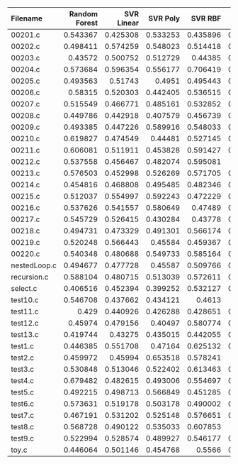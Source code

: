 | Filename     |   Random Forest |   SVR Linear |   SVR Poly |   SVR RBF |      KNN |   Gradient Boosting |   AdaBoost |   Random Number |       O0 |       O1 |       O2 |       O3 |
|:-------------|----------------:|-------------:|-----------:|----------:|---------:|--------------------:|-----------:|----------------:|---------:|---------:|---------:|---------:|
| 00201.c      |        0.543367 |     0.425308 |   0.533253 |  0.435896 | 0.484704 |            0.435064 |   0.513862 |        0.439437 | 0.476148 | 0.429025 | 0.430494 | 0.437227 |
| 00202.c      |        0.498411 |     0.574259 |   0.548023 |  0.514418 | 0.685913 |            0.673156 |   0.45022  |        0.482298 | 0.497937 | 0.498121 | 0.526921 | 0.57077  |
| 00203.c      |        0.43572  |     0.500752 |   0.512729 |  0.44385  | 0.467476 |            0.501142 |   0.594583 |        0.664563 | 0.66891  | 0.671416 | 0.592682 | 0.642559 |
| 00204.c      |        0.573684 |     0.596354 |   0.556177 |  0.706419 | 0.645721 |            0.671062 |   0.588485 |        0.613134 | 0.756277 | 0.626881 | 0.660863 | 0.692025 |
| 00205.c      |        0.493563 |     0.51743  |   0.4951   |  0.495443 | 0.528358 |            0.462397 |   0.474714 |        0.53763  | 0.516691 | 0.585198 | 0.61652  | 0.579964 |
| 00206.c      |        0.58315  |     0.520303 |   0.442405 |  0.536515 | 0.435937 |            0.504926 |   0.496934 |        0.538238 | 0.503544 | 0.497244 | 0.59695  | 0.530491 |
| 00207.c      |        0.515549 |     0.466771 |   0.485161 |  0.532852 | 0.572391 |            0.52503  |   0.5353   |        0.497955 | 0.505007 | 0.592104 | 0.605254 | 0.605896 |
| 00208.c      |        0.449786 |     0.442918 |   0.407579 |  0.456739 | 0.566381 |            0.655238 |   0.462652 |        0.48429  | 0.532821 | 0.563225 | 0.561782 | 0.401535 |
| 00209.c      |        0.493385 |     0.447226 |   0.589916 |  0.548033 | 0.548565 |            0.549501 |   0.450811 |        0.514463 | 0.465658 | 0.46232  | 0.463106 | 0.421552 |
| 00210.c      |        0.619827 |     0.474549 |   0.44481  |  0.527145 | 0.578749 |            0.484077 |   0.50051  |        0.579281 | 0.513716 | 0.636973 | 0.598272 | 0.607496 |
| 00211.c      |        0.606081 |     0.511911 |   0.453828 |  0.591427 | 0.434866 |            0.515658 |   0.475181 |        0.508295 | 0.565829 | 0.472604 | 0.589143 | 0.630181 |
| 00212.c      |        0.537558 |     0.456467 |   0.482074 |  0.595081 | 0.56742  |            0.486847 |   0.54549  |        0.582377 | 0.663667 | 0.616018 | 0.575869 | 0.587642 |
| 00213.c      |        0.576503 |     0.452998 |   0.526269 |  0.571705 | 0.650823 |            0.512586 |   0.529034 |        0.501402 | 0.600838 | 0.544126 | 0.61821  | 0.463021 |
| 00214.c      |        0.454816 |     0.468808 |   0.495485 |  0.482346 | 0.585502 |            0.526848 |   0.51223  |        0.517877 | 0.524763 | 0.617413 | 0.673543 | 0.673135 |
| 00215.c      |        0.512037 |     0.554997 |   0.592243 |  0.472229 | 0.509472 |            0.575499 |   0.613434 |        0.519476 | 0.613859 | 0.523371 | 0.52784  | 0.628258 |
| 00216.c      |        0.537626 |     0.541557 |   0.580649 |  0.47489  | 0.591513 |            0.573538 |   0.529871 |        0.59909  | 0.498791 | 0.479851 | 0.561927 | 0.592915 |
| 00217.c      |        0.545729 |     0.526415 |   0.430284 |  0.43778  | 0.577184 |            0.579944 |   0.579858 |        0.513338 | 0.521255 | 0.509963 | 0.558176 | 0.594851 |
| 00218.c      |        0.494731 |     0.473329 |   0.491301 |  0.566174 | 0.400585 |            0.497808 |   0.560358 |        0.491452 | 0.672726 | 0.685913 | 0.509273 | 0.545412 |
| 00219.c      |        0.520248 |     0.566443 |   0.45584  |  0.459367 | 0.539515 |            0.570428 |   0.549133 |        0.595766 | 0.57456  | 0.541884 | 0.590087 | 0.605233 |
| 00220.c      |        0.540348 |     0.480688 |   0.549733 |  0.585164 | 0.582834 |            0.582286 |   0.490703 |        0.546957 | 0.587607 | 0.604591 | 0.65289  | 0.699012 |
| nestedLoop.c |        0.494677 |     0.477728 |   0.45587  |  0.509766 | 0.548009 |            0.543569 |   0.427493 |        0.48252  | 0.626501 | 0.576258 | 0.449931 | 0.514949 |
| recursion.c  |        0.588104 |     0.480715 |   0.513039 |  0.572611 | 0.549235 |            0.541071 |   0.547118 |        0.478476 | 0.589348 | 0.531664 | 0.480645 | 0.442351 |
| select.c     |        0.406516 |     0.452394 |   0.399252 |  0.532127 | 0.623377 |            0.546255 |   0.494792 |        0.457226 | 0.514019 | 0.55432  | 0.465627 | 0.557708 |
| test10.c     |        0.546708 |     0.437662 |   0.434121 |  0.4613   | 0.65937  |            0.528709 |   0.623802 |        0.549149 | 0.550719 | 0.589478 | 0.575954 | 0.434822 |
| test11.c     |        0.429    |     0.440926 |   0.426288 |  0.428651 | 0.453976 |            0.482812 |   0.601763 |        0.474395 | 0.499142 | 0.537099 | 0.54343  | 0.487393 |
| test12.c     |        0.45974  |     0.479156 |   0.40497  |  0.580774 | 0.529292 |            0.423932 |   0.493023 |        0.408991 | 0.492799 | 0.479124 | 0.386513 | 0.390353 |
| test13.c     |        0.419744 |     0.43275  |   0.435015 |  0.442055 | 0.447611 |            0.456277 |   0.449609 |        0.683428 | 0.583113 | 0.5675   | 0.603561 | 0.531379 |
| test1.c      |        0.446385 |     0.551708 |   0.47164  |  0.625132 | 0.658799 |            0.47387  |   0.599269 |        0.603481 | 0.604019 | 0.532782 | 0.533513 | 0.579194 |
| test2.c      |        0.459972 |     0.45994  |   0.653518 |  0.578241 | 0.55033  |            0.437607 |   0.433428 |        0.484944 | 0.614795 | 0.540649 | 0.464268 | 0.436853 |
| test3.c      |        0.530848 |     0.513046 |   0.522402 |  0.613463 | 0.617119 |            0.58893  |   0.490144 |        0.507666 | 0.601802 | 0.54325  | 0.541151 | 0.581593 |
| test4.c      |        0.679482 |     0.482615 |   0.493006 |  0.554697 | 0.591608 |            0.622682 |   0.542546 |        0.479583 | 0.614531 | 0.546663 | 0.538451 | 0.621639 |
| test5.c      |        0.492215 |     0.498713 |   0.566849 |  0.451285 | 0.647037 |            0.591381 |   0.591122 |        0.478872 | 0.542338 | 0.557086 | 0.503994 | 0.521415 |
| test6.c      |        0.573631 |     0.519178 |   0.503178 |  0.490002 | 0.588256 |            0.561805 |   0.563535 |        0.610065 | 0.555495 | 0.54731  | 0.547627 | 0.545152 |
| test7.c      |        0.467191 |     0.531202 |   0.525148 |  0.576651 | 0.644861 |            0.539932 |   0.610412 |        0.54223  | 0.548525 | 0.591006 | 0.479467 | 0.602643 |
| test8.c      |        0.568728 |     0.490122 |   0.535033 |  0.607853 | 0.62071  |            0.634224 |   0.652081 |        0.562661 | 0.449533 | 0.463801 | 0.552895 | 0.518623 |
| test9.c      |        0.522994 |     0.528574 |   0.489927 |  0.546177 | 0.495447 |            0.495804 |   0.537444 |        0.603044 | 0.574863 | 0.606307 | 0.496807 | 0.586645 |
| toy.c        |        0.446064 |     0.501146 |   0.454768 |  0.5566   | 0.421164 |            0.422601 |   0.575223 |        0.456643 | 0.519109 | 0.576064 | 0.464463 | 0.508124 |